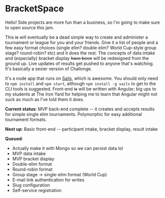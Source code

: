 # BracketSpace

Hello! Side projects are more fun than a business, so I'm going to make sure to open source this jam.

This <strike>is</strike> will eventually be a dead simple way to create and administer a tournament or league for you and your friends. Give it a list of people and a few easy format choices (single elim? double elim? World Cup-style group stage? round-robin? etc) and it does the rest. The concepts of data intake and (especially) bracket display <strike>have been</strike> will be redesigned from the ground up. Live updates of results get pushed to anyone that's watching. It's basically a sexier version of Challonge.

It's a node app that runs on [Sails](http://www.sailsjs.org), which is awesome. You should only need to `npm install` and `npm start`, although `npm install -g sails` to get to the CLI tools is suggested. Front-end <strike>is</strike> will be written with Angular; big ups to my students at The Iron Yard for helping me to learn that Angular might not suck as much as I've told them it does.

**Current status**: MVP back-end complete -- it creates and accepts results for simple single elim tournaments. Polymorphic for easy additional tournament formats.

**Next up**: Basic front-end -- participant intake, bracket display, result intake

**Queued**:

* Actually make it with Mongo so we can persist data lol
* MVP data intake
* MVP bracket display
* Double-elim format
* Round-robin format
* Group stage -> single-elim format (World Cup)
* E-mail link authentication for writes
* Slug configuration
* Self-service registration